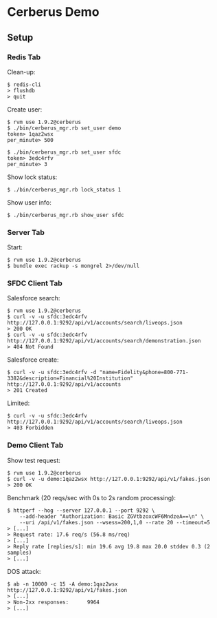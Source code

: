 # Cerberus Demo #

## Setup ##

### Redis Tab ###

Clean-up:

    $ redis-cli
    > flushdb
    > quit

Create user:

    $ rvm use 1.9.2@cerberus
    $ ./bin/cerberus_mgr.rb set_user demo
    token> 1qaz2wsx
    per_minute> 500

    $ ./bin/cerberus_mgr.rb set_user sfdc
    token> 3edc4rfv
    per_minute> 3

Show lock status:

    $ ./bin/cerberus_mgr.rb lock_status 1

Show user info:

    $ ./bin/cerberus_mgr.rb show_user sfdc

### Server Tab ###

Start:

    $ rvm use 1.9.2@cerberus
    $ bundle exec rackup -s mongrel 2>/dev/null

### SFDC Client Tab ###

Salesforce search:

    $ rvm use 1.9.2@cerberus
    $ curl -v -u sfdc:3edc4rfv http://127.0.0.1:9292/api/v1/accounts/search/liveops.json
    > 200 OK
    $ curl -v -u sfdc:3edc4rfv http://127.0.0.1:9292/api/v1/accounts/search/demonstration.json
    > 404 Not Found

Salesforce create:

    $ curl -v -u sfdc:3edc4rfv -d "name=Fidelity&phone=800-771-3382&description=Financial%20Institution" http://127.0.0.1:9292/api/v1/accounts
    > 201 Created

Limited:

    $ curl -v -u sfdc:3edc4rfv http://127.0.0.1:9292/api/v1/accounts/search/liveops.json
    > 403 Forbidden

### Demo Client Tab ###

Show test request:

    $ rvm use 1.9.2@cerberus
    $ curl -v -u demo:1qaz2wsx http://127.0.0.1:9292/api/v1/fakes.json
    > 200 OK

Benchmark (20 reqs/sec with 0s to 2s random processing):

    $ httperf --hog --server 127.0.0.1 --port 9292 \
        --add-header "Authorization: Basic ZGVtbzoxcWF6MndzeA==\n" \
        --uri /api/v1/fakes.json --wsess=200,1,0 --rate 20 --timeout=5
    > [...]
    > Request rate: 17.6 req/s (56.8 ms/req)
    > [...]
    > Reply rate [replies/s]: min 19.6 avg 19.8 max 20.0 stddev 0.3 (2 samples)
    > [...]

DOS attack:

    $ ab -n 10000 -c 15 -A demo:1qaz2wsx http://127.0.0.1:9292/api/v1/fakes.json
    > [...]
    > Non-2xx responses:      9964
    > [...]

